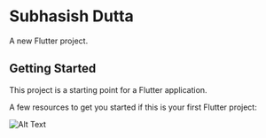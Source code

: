 # Subhasish Dutta

A new Flutter project.

## Getting Started

This project is a starting point for a Flutter application.

A few resources to get you started if this is your first Flutter project:

![Alt Text](https://i.imgur.com/aBvO0F8.png)





